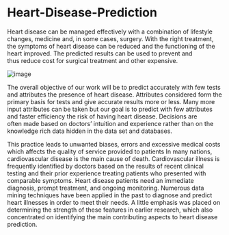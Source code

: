 # Heart-Disease-Prediction
Heart disease can be managed effectively with a combination of lifestyle changes, medicine and, in some cases, surgery. With the right treatment, the symptoms of heart disease can be reduced and the functioning of the heart improved. The predicted results can be used to prevent and thus reduce cost for surgical treatment and other expensive.


![image](https://user-images.githubusercontent.com/105341413/206938566-ac6d21a3-a7c3-46bb-a984-35f0bcffc530.png)


The overall objective of our work will be to predict accurately with few tests and attributes the presence of heart disease. Attributes considered form the primary basis for tests and give accurate results more or less. Many more input attributes can be taken but our goal is to predict with few attributes and faster efficiency the risk of having heart disease. Decisions are often made based on doctors’ intuition and experience rather than on the knowledge rich data hidden in the data set and databases.



This practice leads to unwanted biases, errors and excessive medical costs which affects the quality of service provided to patients
In many nations, cardiovascular disease is the main cause of death. 
Cardiovascular illness is frequently identified by doctors based on the results of recent clinical testing and their prior experience treating patients who presented with comparable symptoms. Heart disease patients need an immediate diagnosis, prompt treatment, and ongoing monitoring. 
Numerous data mining techniques have been applied in the past to diagnose and predict heart illnesses in order to meet their needs. 
A little emphasis was placed on determining the strength of these features in earlier research, which also concentrated on identifying the main contributing aspects to heart disease prediction.


